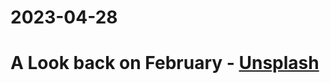 # 2023-04-28

# A Look back on February - [Unsplash](https://unsplash.com/blog/a-look-back-on-february/?utm_source=vero&utm_medium=email&utm_content=control&utm_campaign=Latest%20from%20Unsplash%20%28Meetup%20Sponsored%29&utm_term=Newsletter&vero_id=8832272&vero_conv=PmNPLiUVlfrNjJJhv6nqCPjAXZue-gNTp5p1g1b6_WdFH2SkckLylLqez3-I7ZAQ-FwPfKRDiD2Gk0FCt4DJ45eckqJr_QhrHJ0%3D)